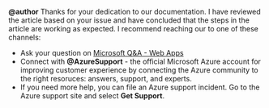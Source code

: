 **@author** Thanks for your dedication to our documentation. I have reviewed the article based on your issue and have concluded that the steps in the article are working as expected.  I recommend reaching our to one of these channels:

* Ask your question on [Microsoft Q&A - Web Apps](https://docs.microsoft.com/answers/topics/azure-webapps.html)
* Connect with **@AzureSupport** - the official Microsoft Azure account for improving customer experience by connecting the Azure community to the right resoruces: answers, support, and experts.
* If you need more help, you can file an Azure support incident. Go to the Azure support site and select **Get Support**.
